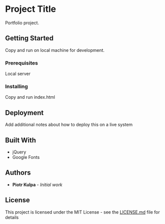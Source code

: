 # Project Title

Portfolio project.

## Getting Started

Copy and run on local machine for development.

### Prerequisites

Local server

### Installing

Copy and run index.html

## Deployment

Add additional notes about how to deploy this on a live system

## Built With

* jQuery
* Google Fonts

## Authors

* **Piotr Kulpa** - *Initial work* 

## License

This project is licensed under the MIT License - see the [LICENSE.md](LICENSE.md) file for details

